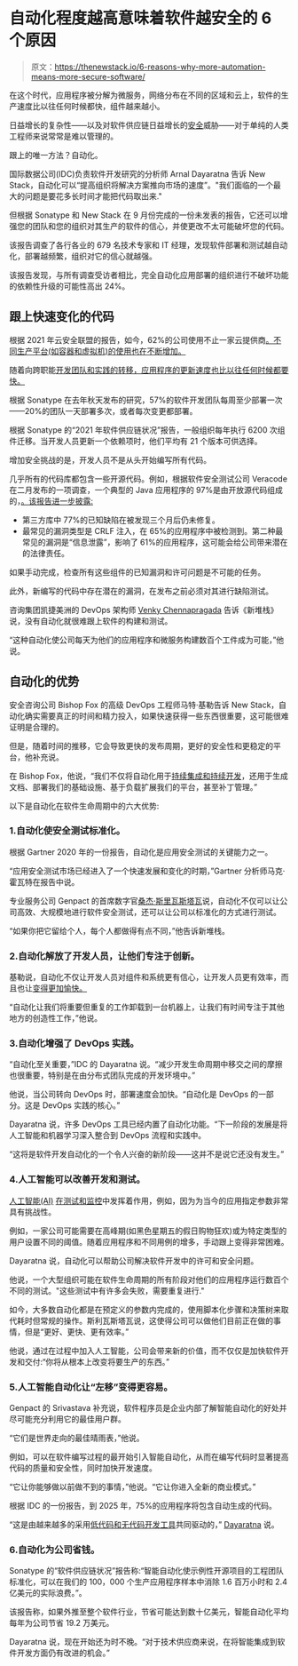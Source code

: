 # 自动化程度越高意味着软件越安全的 6 个原因

> 原文：<https://thenewstack.io/6-reasons-why-more-automation-means-more-secure-software/>

在这个时代，应用程序被分解为微服务，网络分布在不同的区域和云上，软件的生产速度比以往任何时候都快，组件越来越小。

日益增长的复杂性——以及对软件供应链日益增长的[安全](https://thenewstack.io/category/security/)威胁——对于单纯的人类工程师来说常常是难以管理的。

跟上的唯一方法？自动化。

国际数据公司(IDC)负责软件开发研究的分析师 Arnal Dayaratna 告诉 New Stack，自动化可以“提高组织将解决方案推向市场的速度”。"我们面临的一个最大的问题是要花多长时间才能把代码取出来."

但根据 Sonatype 和 New Stack 在 9 月份完成的一份未发表的报告，它还可以增强您的团队和您的组织对其生产的软件的信心，并使更改不太可能破坏您的代码。

该报告调查了各行各业的 679 名技术专家和 IT 经理，发现软件部署和测试越自动化，部署越频繁，组织对它的信心就越强。

该报告发现，与所有调查受访者相比，完全自动化应用部署的组织进行不破坏功能的依赖性升级的可能性高出 24%。

## 跟上快速变化的代码

根据 2021 年云安全联盟的报告，如今，62%的公司使用不止一家云提供商[。不同生产平台(如容器和虚拟机)的使用也在不断增加。](https://cloudsecurityalliance.org/press-releases/2021/03/30/cloud-security-alliance-releases-latest-survey-report-on-state-of-cloud-security-concerns-challenges-and-incidents/)

随着向跨职能[开发团队和实践的转移，应用程序的更新速度也比以往任何时候都要快。](https://thenewstack.io/category/devops/)

根据 Sonatype 在去年秋天发布的研究，57%的软件开发团队每周至少部署一次——20%的团队一天部署多次，或者每次变更都部署。

根据 Sonatype 的“2021 年软件供应链状况”报告，一般组织每年执行 6200 次组件迁移。当开发人员更新一个依赖项时，他们平均有 21 个版本可供选择。

增加安全挑战的是，开发人员不是从头开始编写所有代码。

几乎所有的代码库都包含一些开源代码。例如，根据软件安全测试公司 Veracode 在二月发布的一项调查，一个典型的 Java 应用程序的 97%是由开放源代码组成的，[。该报告进一步披露:](https://www.veracode.com/state-of-software-security-report)

*   第三方库中 77%的已知缺陷在被发现三个月后仍未修复。
*   最常见的漏洞类型是 CRLF 注入，在 65%的应用程序中被检测到。第二种最常见的漏洞是“信息泄露”，影响了 61%的应用程序，这可能会给公司带来潜在的法律责任。

如果手动完成，检查所有这些组件的已知漏洞和许可问题是不可能的任务。

此外，新编写的代码中存在潜在的漏洞，在发布之前必须对其进行缺陷测试。

咨询集团凯捷美洲的 DevOps 架构师 [Venky Chennapragada](https://www.linkedin.com/in/venky-chennapragada/) 告诉《新堆栈》说，没有自动化就很难跟上软件的构建和测试。

“这种自动化使公司每天为他们的应用程序和微服务构建数百个工件成为可能，”他说。

## 自动化的优势

安全咨询公司 Bishop Fox 的高级 DevOps 工程师马特·基勒告诉 New Stack，自动化确实需要真正的时间和精力投入，如果快速获得一些东西很重要，这可能很难证明是合理的。

但是，随着时间的推移，它会导致更快的发布周期，更好的安全性和更稳定的平台，他补充说。

在 Bishop Fox，他说，“我们不仅将自动化用于[持续集成和持续开发](https://thenewstack.io/category/ci-cd/)，还用于生成文档、部署我们的基础设施、基于负载扩展我们的平台，甚至补丁管理。”

以下是自动化在软件生命周期中的六大优势:

### 1.自动化使安全测试标准化。

根据 Gartner 2020 年的一份报告，自动化是应用安全测试的关键能力之一。

“应用安全测试市场已经进入了一个快速发展和变化的时期，”Gartner 分析师马克·霍瓦特在报告中说。

专业服务公司 Genpact 的首席数字官[桑杰·斯里瓦斯塔瓦](https://www.linkedin.com/in/sanjaysrivastava/)说，自动化不仅可以让公司高效、大规模地进行软件安全测试，还可以让公司以标准化的方式进行测试。

“如果你把它留给个人，每个人都做得有点不同，”他告诉新堆栈。

### 2.自动化解放了开发人员，让他们专注于创新。

基勒说，自动化不仅让开发人员对组件和系统更有信心，让开发人员更有效率，而且也让[变得更加愉快。](https://thenewstack.io/the-great-debate-will-automation-steal-your-it-job/)

“自动化让我们将重要但重复的工作卸载到一台机器上，让我们有时间专注于其他地方的创造性工作，”他说。

### 3.自动化增强了 DevOps 实践。

“自动化至关重要，”IDC 的 Dayaratna 说。“减少开发生命周期中移交之间的摩擦也很重要，特别是在由分布式团队完成的开发环境中。”

他说，当公司转向 DevOps 时，部署速度会加快。“自动化是 DevOps 的一部分。这是 DevOps 实践的核心。”

Dayaratna 说，许多 DevOps 工具已经内置了自动化功能。“下一阶段的发展是将人工智能和机器学习深入整合到 DevOps 流程和实践中。

“这将是软件开发自动化的一个令人兴奋的新阶段——这并不是说它还没有发生。”

### 4.人工智能可以改善开发和测试。

[人工智能(AI)](https://thenewstack.io/category/machine-learning/) [在测试和监控](https://thenewstack.io/how-ai-is-driving-a-new-era-of-test-automation/)中发挥着作用，例如，因为为当今的应用指定参数非常具有挑战性。

例如，一家公司可能需要在高峰期(如黑色星期五的假日购物狂欢)或为特定类型的用户设置不同的阈值。随着应用程序和不同用例的增多，手动跟上变得非常困难。

Dayaratna 说，自动化可以帮助公司解决软件开发中的许可和安全问题。

他说，一个大型组织可能在软件生命周期的所有阶段对他们的应用程序运行数百个不同的测试。"这些测试中有许多会失败，需要重复进行."

如今，大多数自动化都是在预定义的参数内完成的，使用脚本化步骤和决策树来取代耗时但常规的操作。斯利瓦斯塔瓦说，这使得公司可以做他们目前正在做的事情，但是“更好、更快、更有效率。”

他说，通过在过程中加入人工智能，公司会带来新的价值，而不仅仅是加快软件开发和交付:“你将从根本上改变将要生产的东西。”

### 5.人工智能自动化让“左移”变得更容易。

Genpact 的 Srivastava 补充说，软件程序员是企业内部了解智能自动化的好处并尽可能充分利用它的最佳用户群。

“它们是世界走向的最佳晴雨表，”他说。

例如，可以在软件编写过程的最开始引入智能自动化，从而在编写代码时显著提高代码的质量和安全性，同时加快开发速度。

“它让你能够做以前做不到的事情，”他说。“它让你进入全新的商业模式。”

根据 IDC 的一份报告，到 2025 年，75%的应用程序将包含自动生成的代码。

“这是由越来越多的采用[低代码和无代码开发工具](https://thenewstack.io/low-code-for-pro-coders/)共同驱动的，” [Dayaratna](https://www.linkedin.com/in/cloudcomputingtoday/) 说。

### 6.自动化为公司省钱。

Sonatype 的“软件供应链状况”报告称:“智能自动化使示例性开源项目的工程团队标准化，可以在我们的 100，000 个生产应用程序样本中消除 1.6 百万小时和 2.4 亿美元的实际浪费。”。

该报告称，如果外推至整个软件行业，节省可能达到数十亿美元，智能自动化平均每年为公司节省 19.2 万美元。

Dayaratna 说，现在开始还为时不晚。“对于技术供应商来说，在将智能集成到软件开发方面仍有改进的机会。”

<svg xmlns:xlink="http://www.w3.org/1999/xlink" viewBox="0 0 68 31" version="1.1"><title>Group</title> <desc>Created with Sketch.</desc></svg>
